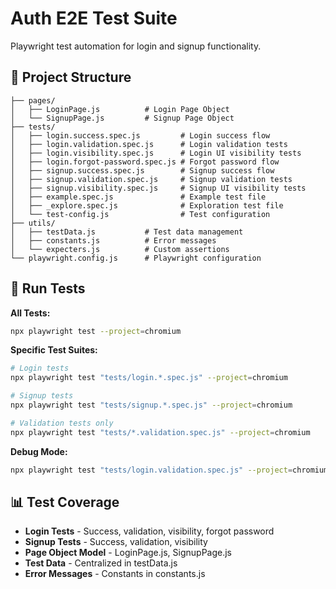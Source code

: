 # Auth E2E Test Suite

Playwright test automation for login and signup functionality.

## 📁 Project Structure

```
├── pages/
│   ├── LoginPage.js          # Login Page Object
│   └── SignupPage.js         # Signup Page Object
├── tests/
│   ├── login.success.spec.js         # Login success flow
│   ├── login.validation.spec.js      # Login validation tests
│   ├── login.visibility.spec.js      # Login UI visibility tests
│   ├── login.forgot-password.spec.js # Forgot password flow
│   ├── signup.success.spec.js        # Signup success flow
│   ├── signup.validation.spec.js     # Signup validation tests
│   ├── signup.visibility.spec.js     # Signup UI visibility tests
│   ├── example.spec.js               # Example test file
│   ├── _explore.spec.js              # Exploration test file
│   └── test-config.js                # Test configuration
├── utils/
│   ├── testData.js           # Test data management
│   ├── constants.js          # Error messages
│   └── expecters.js          # Custom assertions
└── playwright.config.js      # Playwright configuration
```

## 🚀 Run Tests

**All Tests:**
```bash
npx playwright test --project=chromium
```

**Specific Test Suites:**
```bash
# Login tests
npx playwright test "tests/login.*.spec.js" --project=chromium

# Signup tests  
npx playwright test "tests/signup.*.spec.js" --project=chromium

# Validation tests only
npx playwright test "tests/*.validation.spec.js" --project=chromium
```

**Debug Mode:**
```bash
npx playwright test "tests/login.validation.spec.js" --project=chromium --debug
```

## 📊 Test Coverage

- **Login Tests** - Success, validation, visibility, forgot password
- **Signup Tests** - Success, validation, visibility
- **Page Object Model** - LoginPage.js, SignupPage.js
- **Test Data** - Centralized in testData.js
- **Error Messages** - Constants in constants.js